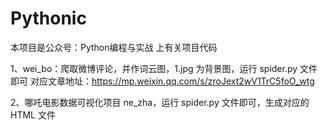 # Pythonic
本项目是公众号：Python编程与实战 上有关项目代码

1、wei_bo：爬取微博评论，并作词云图，1.jpg 为背景图，运行 spider.py 文件即可
对应文章地址：https://mp.weixin.qq.com/s/zroJext2wV1TrC5foO_wtg

2、哪吒电影数据可视化项目
ne_zha，运行 spider.py 文件即可，生成对应的 HTML 文件
